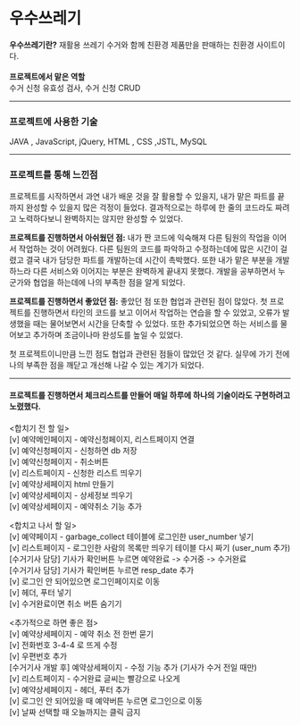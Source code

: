 # 우수쓰레기
<div>
  <strong>우수쓰레기란?</strong>
  <span>재활용 쓰레기 수거와 함께 친환경 제품만을 판매하는 친환경 사이트이다.</span>
</div>
<br/>
<div><strong>프로젝트에서 맡은 역할</strong></div>
<div> 수거 신청 유효성 검사, 수거 신청 CRUD</div>

***

### 프로젝트에 사용한 기술
JAVA , JavaScript, jQuery, HTML , CSS ,JSTL, MySQL

***

### 프로젝트를 통해 느낀점
프로젝트를 시작하면서 과연 내가 배운 것을 잘 활용할 수 있을지, 내가 맡은 파트를 끝까지 완성할 수 있을지 많은 걱정이 들었다. 결과적으로는 하루에 한 줄의 코드라도 짜려고 노력하다보니 완벽하지는 않지만 완성할 수 있었다.


<strong>프로젝트를 진행하면서 아쉬웠던 점:</strong>
내가 짠 코드에 익숙해져 다른 팀원의 작업을 이어서 작업하는 것이 어려웠다. 다른 팀원의 코드를 파악하고 수정하는데에 많은 시간이 걸렸고 결국 내가 담당한 파트를 개발하는데 시간이 촉박했다. 또한 내가 맡은 부분을 개발하느라 다른 서비스와 이어지는 부분은 완벽하게 끝내지 못했다. 개발을 공부하면서 누군가와 협업을 하는데에 나의 부족한 점을 알게 되었다. 


<strong>프로젝트를 진행하면서 좋았던 점:</strong>
좋았던 점 또한 협업과 관련된 점이 많았다. 첫 프로젝트를 진행하면서 타인의 코드를 보고 이어서 작업하는 연습을 할 수 있었고, 오류가 발생했을 때는 물어보면서 시간을 단축할 수 있었다. 또한 추가되었으면 하는 서비스를 물어보고 추가하며 조금이나마 완성도를 높일 수 있었다.


첫 프로젝트이니만큼 느낀 점도 협업과 관련된 점들이 많았던 것 같다. 실무에 가기 전에 나의 부족한 점을 깨닫고 개선해 나갈 수 있는 계기가 되었다. 

***
#### 프로젝트를 진행하면서 체크리스트를 만들어 매일 하루에 하나의 기술이라도 구현하려고 노렸했다.
<합치기 전 할 일><br/>
[v] 예약메인페이지 - 예약신청페이지, 리스트페이지 연결<br/>
[v] 예약신청페이지 - 신청하면 db 저장<br/>
[v] 예약신청페이지 - 취소버튼<br/>
[v] 리스트페이지 - 신청한 리스트 띄우기<br/>
[v] 예약상세페이지 html 만들기<br/>
[v] 예약상세페이지 - 상세정보 띄우기<br/>
[v] 예약상세페이지 - 예약취소 기능 추가<br/>


<합치고 나서 할 일><br/>
[v] 예약페이지 - garbage_collect 테이블에 로그인한 user_number 넣기<br/>
[v] 리스트페이지 - 로그인한 사람의 목록만 띄우기
	테이블 다시 짜기 (user_num 추가) 
[수거기사 담당] 기사가 확인버튼 누르면 예약완료 -> 수거중 -> 수거완료<br/>
[수거기사 담당] 기사가 확인버튼 누르면 resp_date 추가<br/>
[v] 로그인 안 되어있으면 로그인페이지로 이동<br/>
[v] 헤더, 푸터 넣기<br/>
[v] 수거완료이면 취소 버튼 숨기기<br/>


<추가적으로 하면 좋은 점><br/>
[v] 예약상세페이지 - 예약 취소 전 한번 묻기<br/>
[v] 전화번호 3-4-4 로 뜨게 수정<br/>
[v] 우편번호 추가 <br/>
[수거기사 개발 후] 예약상세페이지 - 수정 기능 추가 (기사가 수거 전일 때만)<br/>
[v] 리스트페이지 - 수거완료 글씨는 빨강으로 나오게<br/>
[v] 예약상세페이지 - 헤더, 푸터 추가<br/>
[v] 로그인 안 되어있을 때 예약버튼 누르면 로그인으로 이동<br/>
[v] 날짜 선택할 때 오늘까지는 클릭 금지

